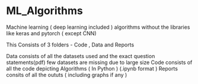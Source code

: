 # ML_Algorithms
Machine learning ( deep learning included ) algorithms without the libraries like keras and pytorch ( except CNN)

This Consists of 3 folders - Code , Data and Reports 

Data consists of all the datasets used and the exact question statements(pdf) few datasets are missing due to large size
Code consists of all the code depicting Algorithms ( In Python ) (.ipynb format )
Reports consits of all the oututs ( including graphs if any )

